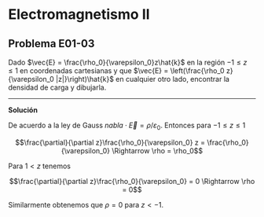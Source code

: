 # Electromagnetismo II
## Problema E01-03

Dado $`\vec{E} = \frac{\rho_0}{\varepsilon_0}z\hat{k}`$ en la región
$`-1\leq z \leq 1`$ en coordenadas cartesianas y que
$`\vec{E} = \left(\frac{\rho_0 z}{\varepsilon_0 |z|}\right)\hat{k}`$
en cualquier otro lado, encontrar la densidad de carga y dibujarla.

---

**Solución**

De acuerdo a la ley de Gauss $`nabla\cdot\vec{E} = \rho / \varepsilon_0`$.
Entonces para $`-1\leq z \leq 1`$

```math
\frac{\partial}{\partial z}\frac{\rho_0}{\varepsilon_0} z
=
\frac{\rho_0}{\varepsilon_0}
\Rightarrow
\rho = \rho_0
```

Para $`1 < z`$ tenemos

```math
\frac{\partial}{\partial z}\frac{\rho_0}{\varepsilon_0} = 0
\Rightarrow
\rho =  0
```

Similarmente obtenemos que $`\rho = 0`$ para $`z < -1`$.

